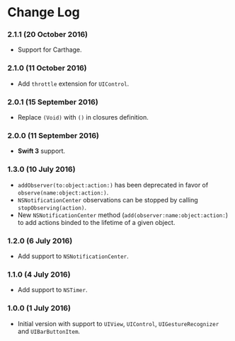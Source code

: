 # Change Log

### 2.1.1 (20 October 2016)
- Support for Carthage.

### 2.1.0 (11 October 2016)
- Add `throttle` extension for `UIControl`.

### 2.0.1 (15 September 2016)
- Replace `(Void)` with `()` in closures definition.

### 2.0.0 (11 September 2016)
- **Swift 3** support.

### 1.3.0 (10 July 2016)
- `addObserver(to:object:action:)` has been deprecated in favor of `observe(name:object:action:)`.
- `NSNotificationCenter` observations can be stopped by calling `stopObserving(action)`. 
- New `NSNotificationCenter` method (`add(observer:name:object:action:`) to add actions binded to the lifetime of a given object. 

### 1.2.0 (6 July 2016)
- Add support to `NSNotificationCenter`.

### 1.1.0 (4 July 2016)
- Add support to `NSTimer`.

### 1.0.0 (1 July 2016)
- Initial version with support to `UIView`, `UIControl`, `UIGestureRecognizer` and `UIBarButtonItem`.